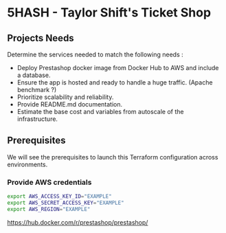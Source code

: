 # 5HASH - Taylor Shift's Ticket Shop

## Projects Needs

Determine the services needed to match the following needs :

- Deploy Prestashop docker image from Docker Hub to AWS and include a database.
- Ensure the app is hosted and ready to handle a huge traffic. (Apache benchmark ?)
- Prioritize scalability and reliability.
- Provide README.md documentation.
- Estimate the base cost and variables from autoscale of the infrastructure.

## Prerequisites

We will see the prerequisites to launch this Terraform configuration across environments.

### Provide AWS credentials

```bash
export AWS_ACCESS_KEY_ID="EXAMPLE"
export AWS_SECRET_ACCESS_KEY="EXAMPLE"
export AWS_REGION="EXAMPLE"
```



<ec2-autoscale-group->

https://hub.docker.com/r/prestashop/prestashop/